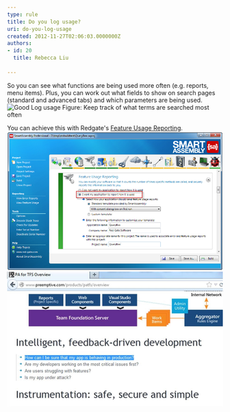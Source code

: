 ```yaml
---
type: rule
title: Do you log usage?
uri: do-you-log-usage
created: 2012-11-27T02:06:03.0000000Z
authors:
- id: 20
  title: Rebecca Liu

---
```


So you can see what functions are being used more often (e.g. reports, menu items).
   Plus, you can work out what fields to show on search pages (standard and advanced tabs) and which parameters are being used. ![Good Log usage](../assets/GoodLogUsage.png)
 Figure: Keep track of what terms are searched most often

You can achieve this with Redgate's [Feature Usage Reporting](http://www.red-gate.com/products/dotnet-development/smartassembly/).
![ Smart Assembly Professional keeps tracks of usage](logusage-smartassembly.png)
![ PA for TFS](logusage-pafortfs.jpg)

